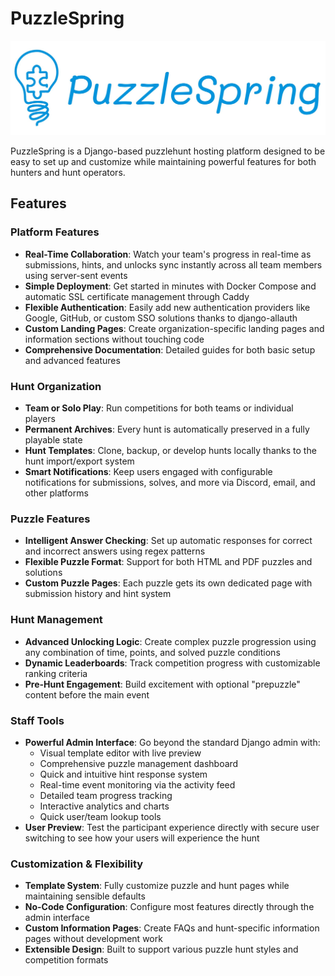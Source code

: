 # PuzzleSpring

<p align="center">
  <img src="website/public/images/puzzlespring-line.jpg" alt="PuzzleSpring" width="600">
</p>


PuzzleSpring is a Django-based puzzlehunt hosting platform designed to be easy to set up and customize while maintaining powerful features for both hunters and hunt operators.

## Features

### Platform Features
- **Real-Time Collaboration**: Watch your team's progress in real-time as submissions, hints, and unlocks sync instantly across all team members using server-sent events
- **Simple Deployment**: Get started in minutes with Docker Compose and automatic SSL certificate management through Caddy
- **Flexible Authentication**: Easily add new authentication providers like Google, GitHub, or custom SSO solutions thanks to django-allauth
- **Custom Landing Pages**: Create organization-specific landing pages and information sections without touching code
- **Comprehensive Documentation**: Detailed guides for both basic setup and advanced features

### Hunt Organization
- **Team or Solo Play**: Run competitions for both teams or individual players
- **Permanent Archives**: Every hunt is automatically preserved in a fully playable state
- **Hunt Templates**: Clone, backup, or develop hunts locally thanks to the hunt import/export system
- **Smart Notifications**: Keep users engaged with configurable notifications for submissions, solves, and more via Discord, email, and other platforms

### Puzzle Features
- **Intelligent Answer Checking**: Set up automatic responses for correct and incorrect answers using regex patterns
- **Flexible Puzzle Format**: Support for both HTML and PDF puzzles and solutions
- **Custom Puzzle Pages**: Each puzzle gets its own dedicated page with submission history and hint system

### Hunt Management
- **Advanced Unlocking Logic**: Create complex puzzle progression using any combination of time, points, and solved puzzle conditions
- **Dynamic Leaderboards**: Track competition progress with customizable ranking criteria
- **Pre-Hunt Engagement**: Build excitement with optional "prepuzzle" content before the main event

### Staff Tools
- **Powerful Admin Interface**: Go beyond the standard Django admin with:
  - Visual template editor with live preview
  - Comprehensive puzzle management dashboard
  - Quick and intuitive hint response system
  - Real-time event monitoring via the activity feed
  - Detailed team progress tracking
  - Interactive analytics and charts
  - Quick user/team lookup tools
- **User Preview**: Test the participant experience directly with secure user switching to see how your users will experience the hunt

### Customization & Flexibility
- **Template System**: Fully customize puzzle and hunt pages while maintaining sensible defaults
- **No-Code Configuration**: Configure most features directly through the admin interface
- **Custom Information Pages**: Create FAQs and hunt-specific information pages without development work
- **Extensible Design**: Built to support various puzzle hunt styles and competition formats